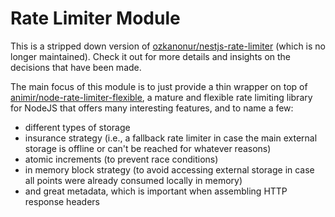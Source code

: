 # Rate Limiter Module
This is a stripped down version of [ozkanonur/nestjs-rate-limiter](https://github.com/ozkanonur/nestjs-rate-limiter) (which is no longer maintained). Check it out for more details and insights on the decisions that have been made.

The main focus of this module is to just provide a thin wrapper on top of [animir/node-rate-limiter-flexible](https://github.com/animir/node-rate-limiter-flexible), a mature and flexible rate limiting library for NodeJS that offers many interesting features, and to name a few:
- different types of storage
- insurance strategy (i.e., a fallback rate limiter in case the main external storage is offline or can't be reached for whatever reasons)
- atomic increments (to prevent race conditions)
- in memory block strategy (to avoid accessing external storage in case all points were already consumed locally in memory)
- and great metadata, which is important when assembling HTTP response headers